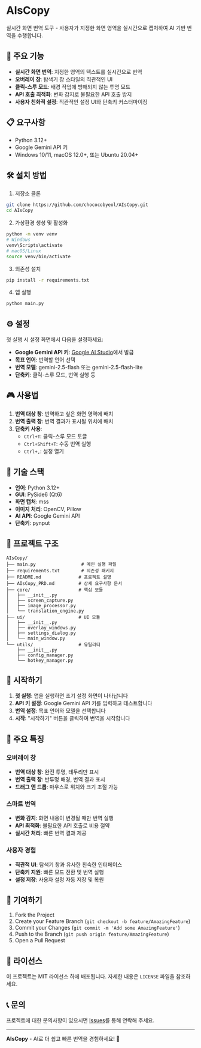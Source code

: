 # AIsCopy

실시간 화면 번역 도구 - 사용자가 지정한 화면 영역을 실시간으로 캡처하여 AI 기반 번역을 수행합니다.

## 🚀 주요 기능

- **실시간 화면 번역**: 지정한 영역의 텍스트를 실시간으로 번역
- **오버레이 창**: 탐색기 창 스타일의 직관적인 UI
- **클릭-스루 모드**: 배경 작업에 방해되지 않는 투명 모드
- **API 호출 최적화**: 변화 감지로 불필요한 API 호출 방지
- **사용자 친화적 설정**: 직관적인 설정 UI와 단축키 커스터마이징

## 📋 요구사항

- Python 3.12+
- Google Gemini API 키
- Windows 10/11, macOS 12.0+, 또는 Ubuntu 20.04+

## 🛠️ 설치 방법

1. 저장소 클론
```bash
git clone https://github.com/chococobyeol/AIsCopy.git
cd AIsCopy
```

2. 가상환경 생성 및 활성화
```bash
python -m venv venv
# Windows
venv\Scripts\activate
# macOS/Linux
source venv/bin/activate
```

3. 의존성 설치
```bash
pip install -r requirements.txt
```

4. 앱 실행
```bash
python main.py
```

## ⚙️ 설정

첫 실행 시 설정 화면에서 다음을 설정하세요:

- **Google Gemini API 키**: [Google AI Studio](https://aistudio.google.com/)에서 발급
- **목표 언어**: 번역할 언어 선택
- **번역 모델**: gemini-2.5-flash 또는 gemini-2.5-flash-lite
- **단축키**: 클릭-스루 모드, 번역 실행 등

## 🎮 사용법

1. **번역 대상 창**: 번역하고 싶은 화면 영역에 배치
2. **번역 출력 창**: 번역 결과가 표시될 위치에 배치
3. **단축키 사용**:
   - `Ctrl+T`: 클릭-스루 모드 토글
   - `Ctrl+Shift+T`: 수동 번역 실행
   - `Ctrl+,`: 설정 열기

## 🔧 기술 스택

- **언어**: Python 3.12+
- **GUI**: PySide6 (Qt6)
- **화면 캡처**: mss
- **이미지 처리**: OpenCV, Pillow
- **AI API**: Google Gemini API
- **단축키**: pynput

## 📁 프로젝트 구조

```
AIsCopy/
├── main.py                 # 메인 실행 파일
├── requirements.txt        # 의존성 패키지
├── README.md              # 프로젝트 설명
├── AIsCopy_PRD.md         # 상세 요구사항 문서
├── core/                  # 핵심 모듈
│   ├── __init__.py
│   ├── screen_capture.py
│   ├── image_processor.py
│   └── translation_engine.py
├── ui/                    # UI 모듈
│   ├── __init__.py
│   ├── overlay_windows.py
│   ├── settings_dialog.py
│   └── main_window.py
└── utils/                 # 유틸리티
    ├── __init__.py
    ├── config_manager.py
    └── hotkey_manager.py
```

## 🚀 시작하기

1. **첫 실행**: 앱을 실행하면 초기 설정 화면이 나타납니다
2. **API 키 설정**: Google Gemini API 키를 입력하고 테스트합니다
3. **번역 설정**: 목표 언어와 모델을 선택합니다
4. **시작**: "시작하기" 버튼을 클릭하여 번역을 시작합니다

## 🎯 주요 특징

### 오버레이 창
- **번역 대상 창**: 완전 투명, 테두리만 표시
- **번역 출력 창**: 반투명 배경, 번역 결과 표시
- **드래그 앤 드롭**: 마우스로 위치와 크기 조절 가능

### 스마트 번역
- **변화 감지**: 화면 내용이 변경될 때만 번역 실행
- **API 최적화**: 불필요한 API 호출로 비용 절약
- **실시간 처리**: 빠른 번역 결과 제공

### 사용자 경험
- **직관적 UI**: 탐색기 창과 유사한 친숙한 인터페이스
- **단축키 지원**: 빠른 모드 전환 및 번역 실행
- **설정 저장**: 사용자 설정 자동 저장 및 복원

## 🤝 기여하기

1. Fork the Project
2. Create your Feature Branch (`git checkout -b feature/AmazingFeature`)
3. Commit your Changes (`git commit -m 'Add some AmazingFeature'`)
4. Push to the Branch (`git push origin feature/AmazingFeature`)
5. Open a Pull Request

## 📄 라이선스

이 프로젝트는 MIT 라이선스 하에 배포됩니다. 자세한 내용은 `LICENSE` 파일을 참조하세요.

## 📞 문의

프로젝트에 대한 문의사항이 있으시면 [Issues](https://github.com/chococobyeol/AIsCopy/issues)를 통해 연락해 주세요.

---

**AIsCopy** - AI로 더 쉽고 빠른 번역을 경험하세요! 🚀
